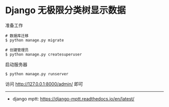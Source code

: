 # Django 无极限分类树显示数据

准备工作

    # 数据库迁移
    $ python manage.py migrate

    # 创建管理员
    $ python manage.py createsuperuser

启动服务器

    $ python manage.py runserver

访问 http://127.0.0.1:8000/admin/ 即可

---

- django mptt: https://django-mptt.readthedocs.io/en/latest/
